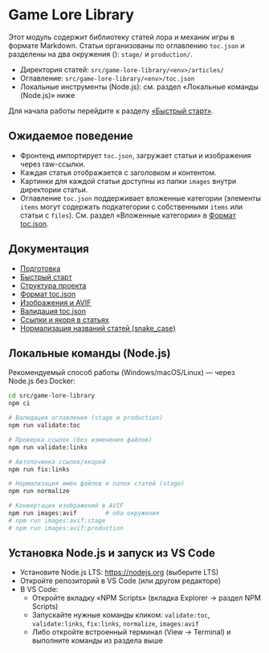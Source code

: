 # Game Lore Library

Этот модуль содержит библиотеку статей лора и механик игры в формате Markdown. Статьи организованы по оглавлению `toc.json` и разделены на два окружения (<env>): `stage/` и `production/`.

- Директория статей: `src/game-lore-library/<env>/articles/`
- Оглавление: `src/game-lore-library/<env>/toc.json`
- Локальные инструменты (Node.js): см. раздел «Локальные команды (Node.js)» ниже

Для начала работы перейдите к разделу [«Быстрый старт»](docs/quickstart.md).

## Ожидаемое поведение

- Фронтенд импортирует `toc.json`, загружает статьи и изображения через raw-ссылки.
- Каждая статья отображается с заголовком и контентом.
- Картинки для каждой статьи доступны из папки `images` внутри директории статьи.
 - Оглавление `toc.json` поддерживает вложенные категории (элементы `items` могут содержать подкатегории с собственными `items` или статьи с `files`). См. раздел «Вложенные категории» в [Формат toc.json](docs/toc_format.md).

## Документация

- [Подготовка](docs/prepare.md)
- [Быстрый старт](docs/quickstart.md)
- [Структура проекта](docs/structure.md)
- [Формат toc.json](docs/toc_format.md)
- [Изображения и AVIF](docs/images.md)
- [Валидация toc.json](docs/validation.md)
- [Ссылки и якоря в статьях](docs/links.md)
- [Нормализация названий статей (snake_case)](docs/normalization.md)

## Локальные команды (Node.js)

Рекомендуемый способ работы (Windows/macOS/Linux) — через Node.js без Docker:

```bash
cd src/game-lore-library
npm ci

# Валидация оглавления (stage и production)
npm run validate:toc

# Проверка ссылок (без изменения файлов)
npm run validate:links

# Автопочинка ссылок/якорей
npm run fix:links

# Нормализация имён файлов и папок статей (stage)
npm run normalize

# Конвертация изображений в AVIF
npm run images:avif        # оба окружения
# npm run images:avif:stage
# npm run images:avif:production
```

## Установка Node.js и запуск из VS Code

- Установите Node.js LTS: https://nodejs.org (выберите LTS)
- Откройте репозиторий в VS Code (или другом редакторе)
- В VS Code:
  - Откройте вкладку «NPM Scripts» (вкладка Explorer → раздел NPM Scripts)
  - Запускайте нужные команды кликом: `validate:toc`, `validate:links`, `fix:links`, `normalize`, `images:avif`
  - Либо откройте встроенный терминал (View → Terminal) и выполните команды из раздела выше
